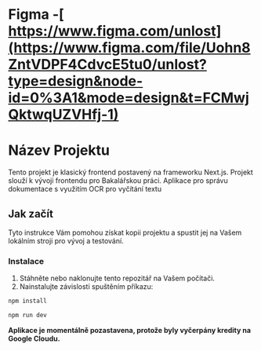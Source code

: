 # **Figma** -[ https://www.figma.com/unlost](https://www.figma.com/file/Uohn8ZntVDPF4CdvcE5tu0/unlost?type=design&node-id=0%3A1&mode=design&t=FCMwjQktwqUZVHfj-1)

# Název Projektu

Tento projekt je klasický frontend postavený na frameworku Next.js. Projekt slouží k vývoji frontendu pro Bakalářskou práci.
Aplikace pro správu dokumentace s využitím OCR pro vyčítání textu

## Jak začít

Tyto instrukce Vám pomohou získat kopii projektu a spustit jej na Vašem lokálním stroji pro vývoj a testování.

### Instalace

1. Stáhněte nebo naklonujte tento repozitář na Vašem počítači.
2. Nainstalujte závislosti spuštěním příkazu:

```bash
npm install
```

```bash
npm run dev
```

**Aplikace je momentálně pozastavena, protože byly vyčerpány kredity na Google Cloudu.**
